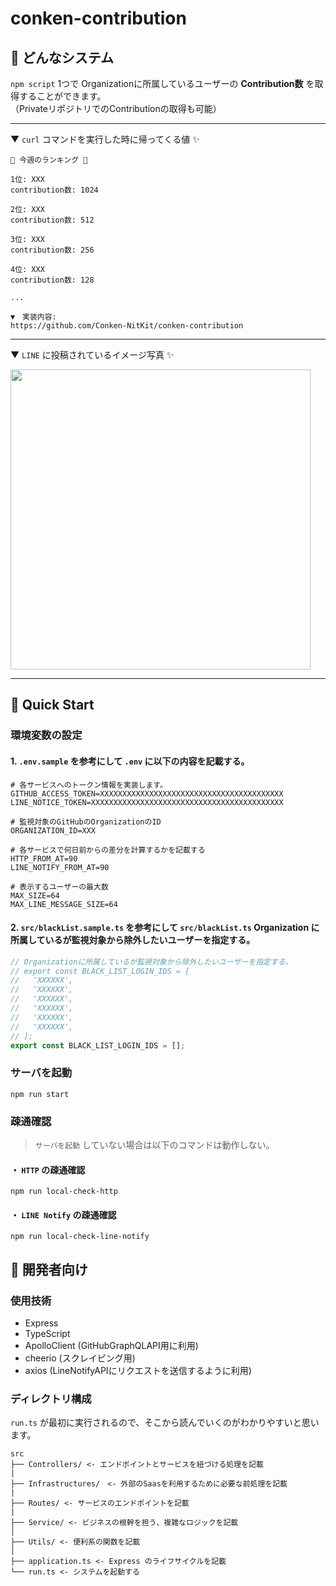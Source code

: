 # conken-contribution

## 🤔 どんなシステム

`npm script` 1つで Organizationに所属しているユーザーの **Contribution数** を取得することができます。<br>
（PrivateリポジトリでのContributionの取得も可能）

---

▼ `curl` コマンドを実行した時に帰ってくる値 ✨

```
🎉 今週のランキング 🎉

1位: XXX
contribution数: 1024

2位: XXX
contribution数: 512

3位: XXX
contribution数: 256

4位: XXX
contribution数: 128

...

▼　実装内容:
https://github.com/Conken-NitKit/conken-contribution
```

---

▼ `LINE` に投稿されているイメージ写真 ✨

<img src="https://user-images.githubusercontent.com/41711771/156927826-6d073492-e5d9-455b-af01-6344dd0e9c54.png" width="480">

---

## 🔰 Quick Start

### 環境変数の設定

#### 1. `.env.sample` を参考にして `.env` に以下の内容を記載する。

```
# 各サービスへのトークン情報を実装します。
GITHUB_ACCESS_TOKEN=XXXXXXXXXXXXXXXXXXXXXXXXXXXXXXXXXXXXXXXXX
LINE_NOTICE_TOKEN=XXXXXXXXXXXXXXXXXXXXXXXXXXXXXXXXXXXXXXXXXXX

# 監視対象のGitHubのOrganizationのID
ORGANIZATION_ID=XXX

# 各サービスで何日前からの差分を計算するかを記載する
HTTP_FROM_AT=90
LINE_NOTIFY_FROM_AT=90

# 表示するユーザーの最大数
MAX_SIZE=64
MAX_LINE_MESSAGE_SIZE=64
```

#### 2. `src/blackList.sample.ts` を参考にして `src/blackList.ts` Organization に所属しているが監視対象から除外したいユーザーを指定する。

```ts
// Organizationに所属しているが監視対象から除外したいユーザーを指定する。
// export const BLACK_LIST_LOGIN_IDS = [
//   'XXXXXX',
//   'XXXXXX',
//   'XXXXXX',
//   'XXXXXX',
//   'XXXXXX',
//   'XXXXXX',
// ];
export const BLACK_LIST_LOGIN_IDS = [];
```

### サーバを起動

```
npm run start
```

### 疎通確認

> `サーバを起動` していない場合は以下のコマンドは動作しない。

#### ・ `HTTP` の疎通確認

```
npm run local-check-http
```

#### ・ `LINE Notify` の疎通確認

```
npm run local-check-line-notify
```

## 🔧 開発者向け 

### 使用技術

- Express
- TypeScript
- ApolloClient (GitHubGraphQLAPI用に利用)
- cheerio (スクレイピング用)
- axios (LineNotifyAPIにリクエストを送信するように利用)

### ディレクトリ構成

`run.ts` が最初に実行されるので、そこから読んでいくのがわかりやすいと思います。

```
src
├── Controllers/ <- エンドポイントとサービスを紐づける処理を記載
|
├── Infrastructures/　<- 外部のSaasを利用するために必要な前処理を記載
|
├── Routes/ <- サービスのエンドポイントを記載
|
├── Service/ <- ビジネスの根幹を担う、複雑なロジックを記載
│
├── Utils/ <- 便利系の関数を記載
│
├── application.ts <- Express のライフサイクルを記載
└── run.ts <- システムを起動する
```
